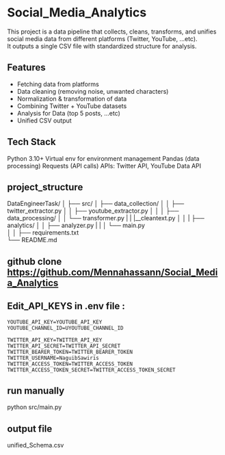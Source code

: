 ﻿# Social_Media_Analytics

This project is a data pipeline that collects, cleans, transforms, and unifies social media data from different platforms (Twitter, YouTube, ...etc).  
It outputs a single CSV file with standardized structure for analysis.

## Features
- Fetching data from platforms
- Data cleaning (removing noise, unwanted characters)
- Normalization & transformation of data
- Combining Twitter + YouTube datasets
- Analysis for Data (top 5 posts, ...etc)
- Unified CSV output

## Tech Stack

Python 3.10+
Virtual env for environment management
Pandas (data processing)
Requests (API calls)
APIs: Twitter API, YouTube Data API

## project_structure
DataEngineerTask/
│
├── src/
│   ├── data_collection/
│   │   ├── twitter_extractor.py
│   │   ├── youtube_extractor.py
│   │
│   ├── data_processing/
│   │   └── transformer.py
|   |   |__cleantext.py
│   │
|   ├── analytics/
│   │   ├── analyzer.py
|   |
│   └── main.py         
│
│
├── requirements.txt        
└── README.md  

## github clone https://github.com/Mennahassann/Social_Media_Analytics

## Edit_API_KEYS in .env file : 
    YOUTUBE_API_KEY=YOUTUBE_API_KEY
    YOUTUBE_CHANNEL_ID=UYOUTUBE_CHANNEL_ID

    TWITTER_API_KEY=TWITTER_API_KEY
    TWITTER_API_SECRET=TWITTER_API_SECRET
    TWITTER_BEARER_TOKEN=TWITTER_BEARER_TOKEN
    TWITTER_USERNAME=NaguibSawiris
    TWITTER_ACCESS_TOKEN=TWITTER_ACCESS_TOKEN
    TWITTER_ACCESS_TOKEN_SECRET=TWITTER_ACCESS_TOKEN_SECRET

## run manually 
python src/main.py

## output file 
unified_Schema.csv


